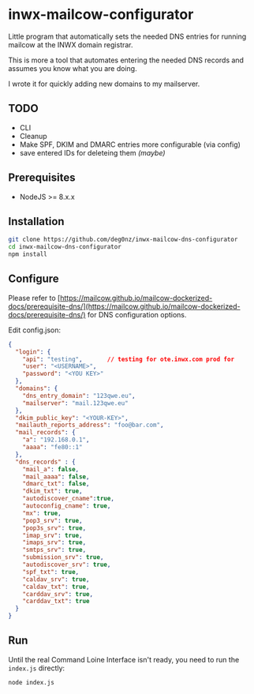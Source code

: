 # inwx-mailcow-configurator
Little program that automatically sets the needed DNS entries for running mailcow at the INWX domain registrar.

This is more a tool that automates entering the needed DNS records and assumes you know what you are doing.

I wrote it for quickly adding new domains to my mailserver.

## TODO

* CLI
* Cleanup
* Make SPF, DKIM and DMARC entries more configurable (via config)
* save entered IDs for deleteing them *(maybe)*

## Prerequisites

* NodeJS >= 8.x.x

## Installation

``` bash
git clone https://github.com/deg0nz/inwx-mailcow-dns-configurator
cd inwx-mailcow-dns-configurator
npm install
```

## Configure

Please refer to [https://mailcow.github.io/mailcow-dockerized-docs/prerequisite-dns/](https://mailcow.github.io/mailcow-dockerized-docs/prerequisite-dns/) for DNS configuration options.

Edit config.json:

``` json
{
  "login": {
    "api": "testing",       // testing for ote.inwx.com prod for
    "user": "<USERNAME>",
    "password": "<YOU KEY>"
  },
  "domains": {
    "dns_entry_domain": "123qwe.eu",
    "mailserver": "mail.123qwe.eu"
  },
  "dkim_public_key": "<YOUR-KEY>",
  "mailauth_reports_address": "foo@bar.com",
  "mail_records": {
    "a": "192.168.0.1",
    "aaaa": "fe80::1"
  },
  "dns_records" : {
    "mail_a": false,
    "mail_aaaa": false,
    "dmarc_txt": false,
    "dkim_txt": true,
    "autodiscover_cname":true,
    "autoconfig_cname": true,
    "mx": true,
    "pop3_srv": true,
    "pop3s_srv": true,
    "imap_srv": true,
    "imaps_srv": true,
    "smtps_srv": true,
    "submission_srv": true,
    "autodiscover_srv": true,
    "spf_txt": true,
    "caldav_srv": true,
    "caldav_txt": true,
    "carddav_srv": true,
    "carddav_txt": true
  }
}
```

## Run

Until the real Command Loine Interface isn't ready, you need to run the `index.js` directly:

``` bash
node index.js
```